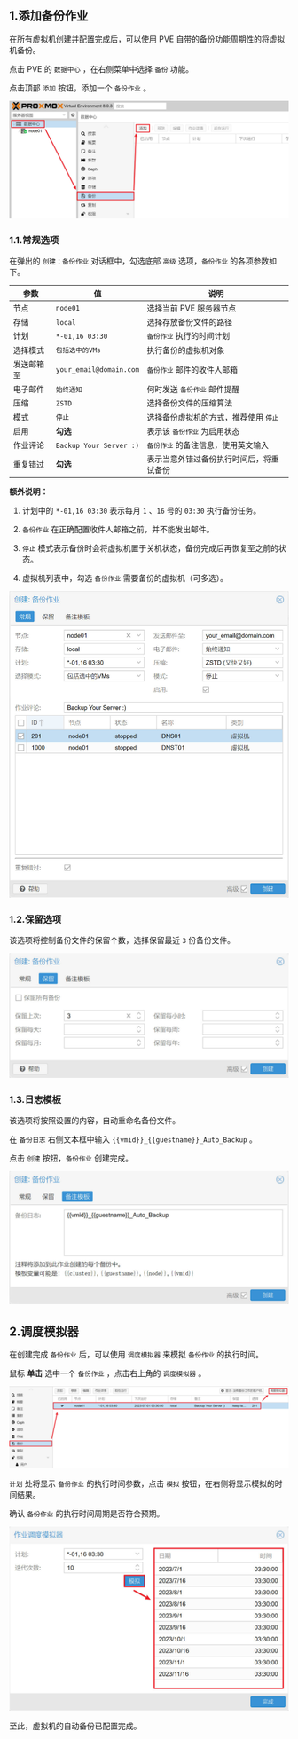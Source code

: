 ## 1.添加备份作业

在所有虚拟机创建并配置完成后，可以使用 PVE 自带的备份功能周期性的将虚拟机备份。  

点击 PVE 的 `数据中心` ，在右侧菜单中选择 `备份` 功能。  

点击顶部 `添加` 按钮，添加一个 `备份作业` 。  

![添加备份作业](img/p08/vm_new_backup_job.jpeg)

### 1.1.常规选项

在弹出的 `创建：备份作业` 对话框中，勾选底部 `高级` 选项，`备份作业` 的各项参数如下。  

|参数|值|说明|
|--|--|--|
|节点|`node01`|选择当前 PVE 服务器节点|
|存储|`local`|选择存放备份文件的路径|
|计划|`*-01,16 03:30`|`备份作业` 执行的时间计划|
|选择模式|`包括选中的VMs`|执行备份的虚拟机对象|
|发送邮箱至|`your_email@domain.com`|`备份作业` 邮件的收件人邮箱|
|电子邮件|`始终通知`|何时发送 `备份作业` 邮件提醒|
|压缩|`ZSTD`|选择备份文件的压缩算法|
|模式|`停止`|选择备份虚拟机的方式，推荐使用 `停止` |
|启用|**勾选**|表示该 `备份作业` 为启用状态|
|作业评论|`Backup Your Server :)`|`备份作业` 的备注信息，使用英文输入|
|重复错过|**勾选**|表示当意外错过备份执行时间后，将重试备份|

**额外说明：**  

1. 计划中的 `*-01,16 03:30` 表示每月 `1` 、`16` 号的 `03:30` 执行备份任务。  

2. `备份作业` 在正确配置收件人邮箱之前，并不能发出邮件。  

3. `停止` 模式表示备份时会将虚拟机置于关机状态，备份完成后再恢复至之前的状态。  

4. 虚拟机列表中，勾选 `备份作业` 需要备份的虚拟机（可多选）。  

![备份作业常规选项](img/p08/vm_job_normal.jpeg)

### 1.2.保留选项

该选项将控制备份文件的保留个数，选择保留最近 `3` 份备份文件。  

![备份作业保留选项](img/p08/vm_job_keep.jpeg)

### 1.3.日志模板

该选项将按照设置的内容，自动重命名备份文件。  

在 `备份日志` 右侧文本框中输入 `{{vmid}}_{{guestname}}_Auto_Backup` 。  

点击 `创建` 按钮，`备份作业` 创建完成。  

![备份作业备注选项](img/p08/vm_job_notes.jpeg)

## 2.调度模拟器

在创建完成 `备份作业` 后，可以使用 `调度模拟器` 来模拟 `备份作业` 的执行时间。  

鼠标 **单击** 选中一个 `备份作业` ，点击右上角的 `调度模拟器` 。  

![备份作业调度模拟器](img/p08/vm_job_time_test.jpeg)

`计划` 处将显示 `备份作业` 的执行时间参数，点击 `模拟` 按钮，在右侧将显示模拟的时间结果。  

确认 `备份作业` 的执行时间周期是否符合预期。  

![备份作业时间模拟](img/p08/vm_job_time.jpeg)

至此，虚拟机的自动备份已配置完成。  

